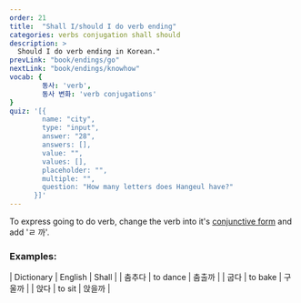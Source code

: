 ```yaml
---
order: 21
title:  "Shall I/should I do verb ending"
categories: verbs conjugation shall should
description: >
  Should I do verb ending in Korean."
prevLink: "book/endings/go"
nextLink: "book/endings/knowhow"
vocab: {
		동사: 'verb',
		동사 변화: 'verb conjugations'
}
quiz: '[{
        name: "city",
        type: "input",
        answer: "28",
        answers: [],
        value: "",
        values: [],
        placeholder: "",
        multiple: "",
        question: "How many letters does Hangeul have?"
      }]'
---
```


To express going to do verb, change the verb into it's [conjunctive form]({{site.baseurl}}/book/verbs/conjunctive/)
and add 'ㄹ 까'.

### Examples:

| Dictionary | English | Shall |
| 춤추다 | to dance | 춤출까 |
| 굽다 | to bake | 구울까 |
| 앉다 | to sit | 앉을까 |
